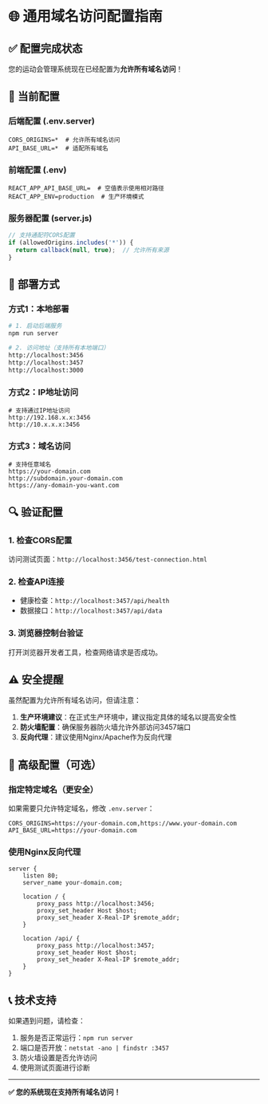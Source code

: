 # 🌐 通用域名访问配置指南

## ✅ 配置完成状态

您的运动会管理系统现在已经配置为**允许所有域名访问**！

## 🎯 当前配置

### 后端配置 (.env.server)
```
CORS_ORIGINS=*  # 允许所有域名访问
API_BASE_URL=*  # 适配所有域名
```

### 前端配置 (.env)
```
REACT_APP_API_BASE_URL=  # 空值表示使用相对路径
REACT_APP_ENV=production  # 生产环境模式
```

### 服务器配置 (server.js)
```javascript
// 支持通配符CORS配置
if (allowedOrigins.includes('*')) {
  return callback(null, true);  // 允许所有来源
}
```

## 🚀 部署方式

### 方式1：本地部署
```bash
# 1. 启动后端服务
npm run server

# 2. 访问地址（支持所有本地端口）
http://localhost:3456
http://localhost:3457
http://localhost:3000
```

### 方式2：IP地址访问
```
# 支持通过IP地址访问
http://192.168.x.x:3456
http://10.x.x.x:3456
```

### 方式3：域名访问
```
# 支持任意域名
https://your-domain.com
http://subdomain.your-domain.com
https://any-domain-you-want.com
```

## 🔍 验证配置

### 1. 检查CORS配置
访问测试页面：`http://localhost:3456/test-connection.html`

### 2. 检查API连接
- 健康检查：`http://localhost:3457/api/health`
- 数据接口：`http://localhost:3457/api/data`

### 3. 浏览器控制台验证
打开浏览器开发者工具，检查网络请求是否成功。

## ⚠️ 安全提醒

虽然配置为允许所有域名访问，但请注意：

1. **生产环境建议**：在正式生产环境中，建议指定具体的域名以提高安全性
2. **防火墙配置**：确保服务器防火墙允许外部访问3457端口
3. **反向代理**：建议使用Nginx/Apache作为反向代理

## 🔧 高级配置（可选）

### 指定特定域名（更安全）
如果需要只允许特定域名，修改 `.env.server`：
```
CORS_ORIGINS=https://your-domain.com,https://www.your-domain.com
API_BASE_URL=https://your-domain.com
```

### 使用Nginx反向代理
```nginx
server {
    listen 80;
    server_name your-domain.com;
    
    location / {
        proxy_pass http://localhost:3456;
        proxy_set_header Host $host;
        proxy_set_header X-Real-IP $remote_addr;
    }
    
    location /api/ {
        proxy_pass http://localhost:3457;
        proxy_set_header Host $host;
        proxy_set_header X-Real-IP $remote_addr;
    }
}
```

## 📞 技术支持

如果遇到问题，请检查：
1. 服务是否正常运行：`npm run server`
2. 端口是否开放：`netstat -ano | findstr :3457`
3. 防火墙设置是否允许访问
4. 使用测试页面进行诊断

---
**✅ 您的系统现在支持所有域名访问！**
